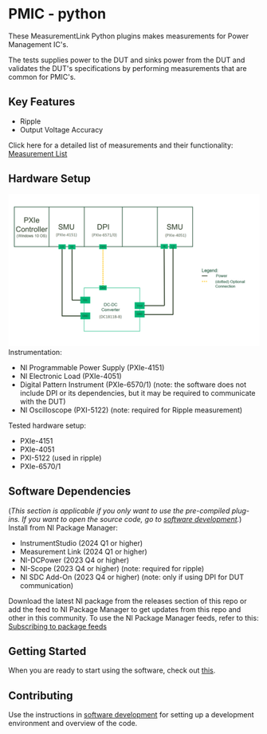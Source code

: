 # PMIC - python

 These MeasurementLink Python plugins makes measurements for Power Management IC's.
 
 The tests supplies power to the DUT and sinks power from the DUT and validates the DUT's specifications by performing measurements that are common for PMIC's.

## Key Features

   - Ripple
   - Output Voltage Accuracy

Click here for a detailed list of measurements and their functionality: [Measurement List](docs/measurements/meas-index.md)

## Hardware Setup
![Hardware setup](docs/images/hw-setup.png)
Instrumentation:
- NI Programmable Power Supply (PXIe-4151)
- NI Electronic Load (PXIe-4051)
- Digital Pattern Instrument (PXIe-6570/1) (note: the software does not include DPI or its dependencies, but it may be required to communicate with the DUT)
- NI Oscilloscope (PXI-5122) (note: required for Ripple measurement)

Tested hardware setup:
- PXIe-4151
- PXIe-4051
- PXI-5122 (used in ripple)
- PXIe-6570/1

## Software Dependencies
(*This section is applicable if you only want to use the pre-compiled plug-ins. If you want to open the source code, go to [software development](docs/sw-dev.md).*)  
Install from NI Package Manager:

- InstrumentStudio (2024 Q1 or higher)
- Measurement Link (2024 Q1 or higher)
- NI-DCPower (2023 Q4 or higher)
- NI-Scope (2023 Q4 or higher) (note: required for ripple)
- NI SDC Add-On (2023 Q4 or higher) (note: only if using DPI for DUT communication)

Download the latest NI package from the releases section of this repo or add the feed to NI Package Manager to get updates from this repo and other in this community. To use the NI Package Manager feeds, refer to this: [Subscribing to package feeds](https://github.com/NI-MeasurementLink-Plug-Ins/package-manager-feeds)

## Getting Started
When you are ready to start using the software, check out [this](docs/help.md).

## Contributing
Use the instructions in [software development](docs/sw-dev.md) for setting up a development environment and overview of the code.
